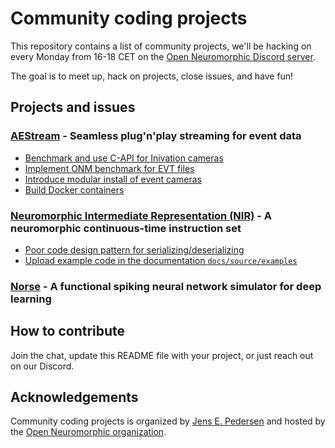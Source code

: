 # Community coding projects

This repository contains a list of community projects, we'll be hacking on every Monday from 16-18 CET on the [Open Neuromorphic Discord server](https://discord.gg/aPFsSRA7Nf).

The goal is to meet up, hack on projects, close issues, and have fun!

## Projects and issues

### [AEStream](https://github.com/aestream/aestream) - Seamless plug'n'play streaming for event data 
<!-- aestream/aestream -->
* [Benchmark and use C-API for Inivation cameras](https://github.com/aestream/aestream/issues/93)
* [Implement ONM benchmark for EVT files](https://github.com/aestream/aestream/issues/92)
* [Introduce modular install of event cameras](https://github.com/aestream/aestream/issues/54)
* [Build Docker containers](https://github.com/aestream/aestream/issues/53)
<!-- aestream/aestream -->

### [Neuromorphic Intermediate Representation (NIR)](https://github.com/neuromorphs/nir) - A neuromorphic continuous-time instruction set
<!-- neuromorphs/nir -->
* [Poor code design pattern for serializing/deserializing](https://github.com/neuromorphs/NIR/issues/55)
* [Upload example code in the documentation `docs/source/examples`](https://github.com/neuromorphs/NIR/issues/26)
<!-- neuromorphs/nir -->

### [Norse](https://github.com/norse/norse) - A functional spiking neural network simulator for deep learning
<!-- norse/norse -->
<!-- norse/norse -->

## How to contribute
Join the chat, update this README file with your project, or just reach out on our Discord.

## Acknowledgements
Community coding projects is organized by [Jens E. Pedersen](https://github.com/jegp) and hosted by the [Open Neuromorphic organization](https://github.com/open-neuromorphic).